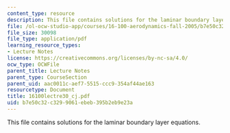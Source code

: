 ```yaml
---
content_type: resource
description: This file contains solutions for the laminar boundary layer equations.
file: /ol-ocw-studio-app/courses/16-100-aerodynamics-fall-2005/b7e50c32c3299061ebeb395b2eb9e23a_16100lectre30_cj.pdf
file_size: 30098
file_type: application/pdf
learning_resource_types:
- Lecture Notes
license: https://creativecommons.org/licenses/by-nc-sa/4.0/
ocw_type: OCWFile
parent_title: Lecture Notes
parent_type: CourseSection
parent_uid: aac0011c-aef7-5515-ccc9-354af44ae163
resourcetype: Document
title: 16100lectre30_cj.pdf
uid: b7e50c32-c329-9061-ebeb-395b2eb9e23a
---
```

This file contains solutions for the laminar boundary layer equations.
